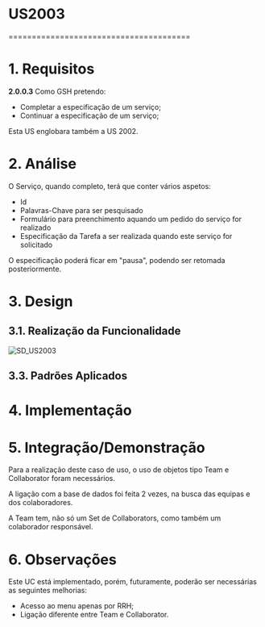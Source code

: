 # US2003
=======================================


# 1. Requisitos

**2.0.0.3** Como GSH pretendo:

 - Completar a especificação de um serviço;
 - Continuar a especificação de um serviço;

Esta US englobara também a US 2002.


# 2. Análise

O Serviço, quando completo, terá que conter vários aspetos:
- Id
- Palavras-Chave para ser pesquisado
- Formulário para preenchimento aquando um pedido do serviço for realizado
- Especificação da Tarefa a ser realizada quando este serviço for solicitado

O especificação poderá ficar em "pausa", podendo ser retomada posteriormente.


# 3. Design

## 3.1. Realização da Funcionalidade

![SD_US2003](SD_US2003.png)

## 3.3. Padrões Aplicados

# 4. Implementação


# 5. Integração/Demonstração

Para a realização deste caso de uso, o uso de objetos tipo Team e Collaborator foram necessários.

A ligação com a base de dados foi feita 2 vezes, na busca das equipas e dos colaboradores.

A Team tem, não só um Set de Collaborators, como também um colaborador responsável.

# 6. Observações

Este UC está implementado, porém, futuramente, poderão ser necessárias as seguintes melhorias:

* Acesso ao menu apenas por RRH;
* Ligação diferente entre Team e Collaborator.



